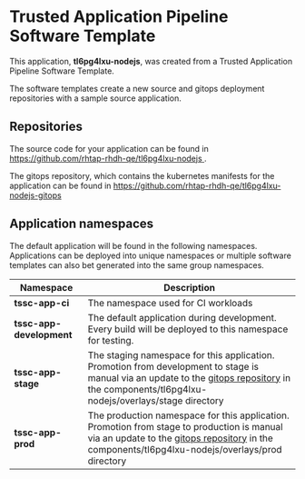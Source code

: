 # Trusted Application Pipeline Software Template

This application, **tl6pg4lxu-nodejs**, was created from a Trusted Application Pipeline Software Template.

The software templates create a new source and gitops deployment repositories with a sample source application. 

## Repositories

The source code for your application can be found in [https://github.com/rhtap-rhdh-qe/tl6pg4lxu-nodejs ](https://github.com/rhtap-rhdh-qe/tl6pg4lxu-nodejs ).
 
The gitops repository, which contains the kubernetes manifests for the application can be found in 
[https://github.com/rhtap-rhdh-qe/tl6pg4lxu-nodejs-gitops ](https://github.com/rhtap-rhdh-qe/tl6pg4lxu-nodejs-gitops ) 

## Application namespaces 

The default application will be found in the following namespaces. Applications can be deployed into unique namespaces or multiple software templates can also bet generated into the same group namespaces.  

|  Namespace   |  Description   |  
| -------- | -------- |
| **tssc-app-ci** | The namespace used for CI workloads |
| **tssc-app-development** | The default application during development. Every build will be deployed to this namespace for testing. |
| **tssc-app-stage** | The staging namespace for this application. Promotion from development to stage is manual via an update to the [gitops repository](https://github.com/rhtap-rhdh-qe/tl6pg4lxu-nodejs-gitops ) in the components/tl6pg4lxu-nodejs/overlays/stage directory |
| **tssc-app-prod** | The production namespace for this application. Promotion from stage to production is manual via an update to the [gitops repository](https://github.com/rhtap-rhdh-qe/tl6pg4lxu-nodejs-gitops ) in the components/tl6pg4lxu-nodejs/overlays/prod directory |